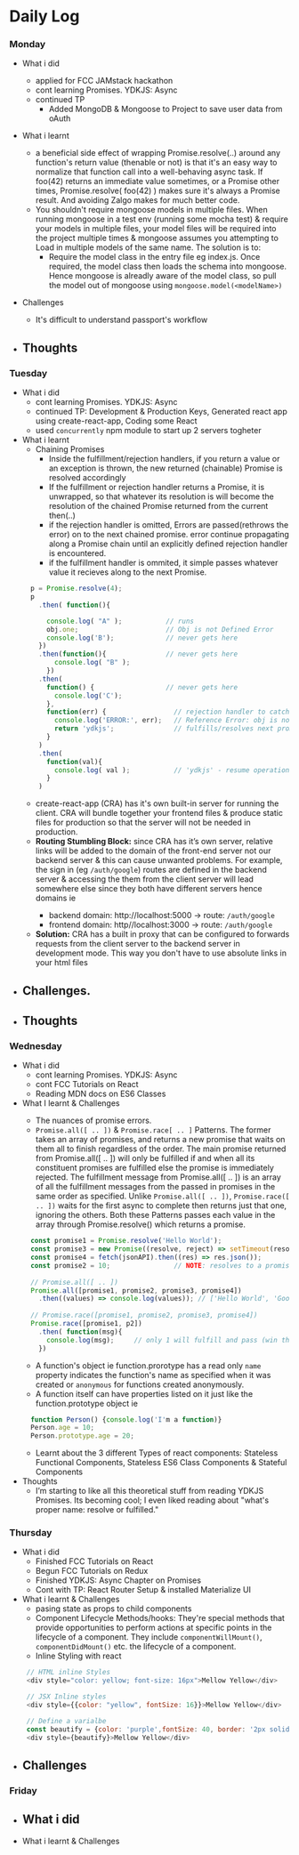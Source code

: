 # Daily Log

### Monday
- What i did
  - applied for FCC JAMstack hackathon
  - cont learning Promises. YDKJS: Async
  - continued TP
    - Added MongoDB & Mongoose to Project to save user data from oAuth
- What i learnt
  - a beneficial side effect of wrapping Promise.resolve(..) around any function's return value (thenable or not) is that it's an easy way to normalize that function call into a well-behaving async task. If foo(42) returns an immediate value sometimes, or a Promise other times, Promise.resolve( foo(42) ) makes sure it's always a Promise result. And avoiding Zalgo makes for much better code.
  - You shouldn't require mongoose models in multiple files. When running mongoose in a test env (running some mocha test) & require your models in multiple files, your model files will be required into the project multiple times & mongoose assumes you attempting to Load in multiple models of the same name. The solution is to: 
    - Require the model class in the entry file eg index.js. Once required, the model class then loads the schema into mongoose. Hence mongoose is alreadly aware of the model class, so pull the model out of mongoose using `mongoose.model(<modelName>)`
    
- Challenges
  - It's difficult to understand passport's workflow
- Thoughts
  - 

### Tuesday
- What i did
  - cont learning Promises. YDKJS: Async
  - continued TP: Development & Production Keys, Generated react app using create-react-app, Coding some React
  - used `concurrently` npm module to start up 2 servers togheter 
- What i learnt
  - Chaining Promises
    - Inside the fulfillment/rejection handlers, if you return a value or an exception is thrown, the new returned (chainable) Promise is resolved accordingly
    - If the fulfillment or rejection handler returns a Promise, it is unwrapped, so that whatever its resolution is will become the resolution of the chained Promise returned from the current then(..)
    - if the rejection handler is omitted, Errors are passed(rethrows the error) on to the next chained promise. error continue propagating along a Promise chain until an explicitly defined rejection handler is encountered.
    - if the fulfillment handler is ommited, it simple passes whatever value it recieves along to the next Promise.
  ``` javascript
    p = Promise.resolve(4);
    p
      .then( function(){

        console.log( "A" );           // runs
        obj.one;                      // Obj is not Defined Error
        console.log('B');             // never gets here
      })
      .then(function(){               // never gets here
          console.log( "B" );
        })
      .then(
        function() {                  // never gets here
          console.log('C');
        },
        function(err) {                 // rejection handler to catch the error
          console.log('ERROR:', err);   // Reference Error: obj is not defined
          return 'ydkjs';               // fulfills/resolves next promise
        }
      )
      .then(
        function(val){
          console.log( val );           // 'ydkjs' - resume operation
        }
      )
   ```
  - create-react-app (CRA) has it's own built-in server for running the client. CRA will bundle together your frontend files & produce static files for production so that the server will not be needed in production.
  - __Routing Stumbling Block:__ since CRA has it’s own server, relative links <a> will be added to the domain of the front-end server not our backend server & this can cause unwanted problems. For example, the sign in (eg `/auth/google`) routes are defined in the backend server & accessing the them from the client server will lead somewhere else since they both have different servers hence domains ie
    - backend domain: http://localhost:5000 -> route: `/auth/google`
    - frontend domain: http//localhost:3000 -> route: `/auth/google`
  - __Solution:__ CRA has a built in proxy that can be configured to forwards requests from the client server to the backend server in development mode. This way you don't have to use absolute links in your html files
- Challenges.
  - 
- Thoughts
  - 

### Wednesday
- What i did
  - cont learning Promises. YDKJS: Async
  - cont FCC Tutorials on React
  - Reading MDN docs on ES6 Classes
- What I learnt & Challenges
  - The nuances of promise errors.
  - `Promise.all([ .. ])` & `Promise.race[ .. ]` Patterns. The former takes an array of promises, and returns a new promise that waits on them all to finish regardless of the order. The main promise returned from Promise.all([ .. ]) will only be fulfilled if and when all its constituent promises are fulfilled else the promise is immediately rejected. The fulfillment message from Promise.all([ .. ]) is an array of all the fulfillment messages from the passed in promises in the same order as specified. Unlike `Promise.all([ .. ])`,  `Promise.race([ .. ])` waits for the first async to complete then returns just that one, ignoring the others. Both these Patterns passes each value in the array through Promise.resolve() which returns a promise.
  ``` javascript
    const promise1 = Promise.resolve('Hello World');
    const promise3 = new Promise((resolve, reject) => setTimeout(resolve, 200, 'GoodBye'));
    const promise4 = fetch(jsonAPI).then((res) => res.json());
    const promise2 = 10;                // NOTE: resolves to a promise
    
    // Promise.all([ .. ])
    Promise.all([promise1, promise2, promise3, promise4])
      .then((values) => console.log(values)); // ['Hello World', 'GoodBye', {json}, 10]
      
    // Promise.race([promise1, promise2, promise3, promise4])
    Promise.race([promise1, p2])
      .then( function(msg){  
        console.log(msg);     // only 1 will fulfill and pass (win the race)
      })
  ```
  - A function's object ie function.prorotype has a read only `name` property indicates the function's name as specified when it was created or `anonymous` for functions created anonymously. 
  - A function itself can have properties listed on it just like the function.prototype object ie 
  ```javascript
    function Person() {console.log('I'm a function)}
    Person.age = 10;
    Person.prototype.age = 20;
  ```
  - Learnt about the 3 different Types of react components: Stateless Functional Components, Stateless ES6 Class Components & Stateful Components
- Thoughts
  - I’m starting to like all this theoretical stuff from reading YDKJS Promises. Its becoming cool; I even liked reading about "what's proper name: resolve or fulfilled."

### Thursday
- What i did
  - Finished FCC Tutorials on React
  - Begun FCC Tutorials on Redux
  - Finished YDKJS: Async Chapter on Promises
  - Cont with TP: React Router Setup & installed Materialize UI
- What i learnt & Challenges
  - pasing state as props to child components
  - Component Lifecycle Methods/hooks: They're special methods that provide opportunities to perform actions at specific points in the lifecycle of a component. They include `componentWillMount()`, `componentDidMount()` etc. the lifecycle of a component.
  - Inline Styling with react
   ``` javascript
    // HTML inline Styles
    <div style="color: yellow; font-size: 16px">Mellow Yellow</div>

    // JSX Inline styles
    <div style={{color: "yellow", fontSize: 16}}>Mellow Yellow</div>

    // Define a varialbe
    const beautify = {color: 'purple',fontSize: 40, border: '2px solid purple'}
    <div style={beautify}>Mellow Yellow</div>
   ```
- Challenges
  - 
  


### Friday
- What i did
  - 
- What i learnt & Challenges
 
  
 
